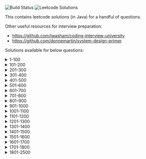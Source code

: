 ![Build Status](https://github.com/rRupeshRanjan/leetcode-solutions/actions/workflows/gradle.yml/badge.svg?branch=master)
![Leetcode Solutions](https://img.shields.io/badge/Leetcode-Solutions-brightgreen)

This contains leetcode solutions (in Java) for a handful of questions.

Other useful resources for interview preparation:
- https://github.com/jwasham/coding-interview-university
- https://github.com/donnemartin/system-design-primer

Solutions available for below questions:
<details>
	<summary>1-100</summary>
		<p>
		2. Add Two Numbers <br>
		3. Longest Substring Without Repeating Characters <br>
		5. Longest Palindromic Substring <br>
        9. Palindrome Number <br>
		11. Container With Most Water <br>
		15. 3Sum <br>
		16. 3Sum Closest <br>
		19. Remove Nth Node From End of List <br>
		20. Valid Parentheses <br>
		21. Merge Two Sorted Lists <br>
		22. Generate Parentheses <br>
		23. Merge k Sorted Lists <br>
        26. Remove Duplicates from Sorted Array <br>
		31. Next Permutation <br>
		32. Longest Valid Parentheses <br>
		33. Search in Rotated Sorted Array <br>
		34. Find First and Last Position of Element in Sorted Array <br>
        36. Valid sudoku <br>
		42. Trapping Rain Water <br>
		45. Jump Game II <br>
		48. Rotate Image <br>
		49. Group Anagrams <br>
        50. Pow(x,n) <br>
		51. N-Queens <br>
		52. N-Queens II <br>
		53. Maximum Subarray <br>
		54. Spiral Matrix <br>
		55. Jump Game <br>
		56. Merge Intervals <br>
		57. Insert Interval <br>
		62. Unique Paths <br>
		63. Unique Paths II <br>
		66. Plus One <br>
        70. Climbing Stairs <br>
        71. Simplify Path <br>
		73. Set Matrix Zeroes <br>
		74. Search a 2D Matrix <br>
		75. Sort Colors <br>
		76. Minimum Window Substring <br>
        80. Remove Duplicates from Sorted Array II <br>
		84. Largest Rectangle in Histogram <br>
		86. Palindrome Linked List <br>
        88. Merge Sorted Array <br>
		91. Decode Ways <br>
		94. Binary Tree Inorder Traversal <br>
		98. Validate Binary Search Tree <br>
		</p>
</details>

<details>
	<summary>101-200</summary>
		<p>
		102. Binary Tree Level Order Traversal <br>
		103. Binary Tree Zigzag Level Order Traversal <br>
		105. Construct Binary Tree from Preorder and Inorder Traversal <br>
		108. Convert Sorted Array to Binary Search Tree <br>
		109. Convert Sorted List to Binary Search Tree <br>
		114. Flatten Binary Tree to Linked List <br>
		120. Triangle <br>
		121. Best Time to Buy and Sell Stock <br>
		122. Best Time to Buy and Sell Stock II <br>
		123. Best Time to Buy and Sell Stock III <br>
        125. Valid Palindrome <br>
		128. Longest Consecutive Sequence <br>
        129. Sum Root to Leaf Numbers <br>
		130. Surrounded Regions <br>
		134. Gas Station <br>
        137. Single Number II <br>
		138. Copy List with Random Pointer <br>
		139. Word Break <br>
        140. Word Break II <br>
		141. Linked List Cycle <br>
		144. Binary Tree Preorder Traversal <br>
		145. Binary Tree Postorder Traversal <br>
		150. Evaluate Reverse Polish Notation <br>
		151. Reverse Words in a String <br>
		153. Find Minimum in Rotated Sorted Array <br>
		154. Find Minimum in Rotated Sorted Array II <br>
		159. Longest Substring with At Most Two Distinct Characters <br>
		160. Intersection of Two Linked Lists <br>
        161. One Edit Distance <br>
		162. Find Peak Element <br>
		163. Missing Ranges <br>
		164. Maximum Gap <br>
		186. Reverse Words in a String II <br>
		188. Best Time to Buy and Sell Stock IV <br>
        189. Rotate Array <br>
		191. Number of 1 bits <br>
		198. House Robber <br>
		199. Binary Tree Right Side View <br>
		200. Number of Islands <br>
		</p>
</details>

<details>
	<summary>201-300</summary>
		<p>
		204. Count primes <br>
		207. Course schedule I <br>
		210. Course schedule II <br>
		213. House Robber II <br>
		215. Kth Largest Element in an Array <br>
        222. Count Complete Tree Nodes <br>
        226. Invert Binary Tree <br>
        227. Basic Calculator II <br>
		234. Palindrome Linked List <br>
		235. Lowest Common Ancestor of a Binary Search Tree <br>
		236. Lowest Common Ancestor of a Binary Tree <br>
        238. Product of Array Except Self <br>
		240. Search a 2D Matrix II <br>
		242. Valid Anagram <br>
		252. Meeting Rooms <br>
		253. Meeting Rooms II <br>
		256. Paint House <br>
        261. Graph Valid Tree <br>
		265. Paint House II <br>
		268. Missing Number <br>
        283. Move Zeroes <br>
		284. Peeking Iterator <br>
        289. Game of Life <br>
        290. Word Pattern <br>A
		298. Binary Tree Longest Consecutive Sequence <br>
		299. Bulls and Cows <br>
		300. Longest Increasing Subsequence <br>
		</p>
</details>

<details>
	<summary>301-400</summary>
		<p>
		309. Best time to by and sell stock with cooldown <br>
        314. Binary Tree Vertical Order Traversal <br>
		315. Count of Smaller Numbers After Self <br>
        317. Shortest Distance from All Buildings <br>
		318. Maximum Product of Word Lengths <br>
		319. Bulb Switcher <br>
		322. Coin Change <br>
		326. Power of Three <br>
		329. Longest Increasing Path in a Matrix <br>
		337. House Robber III <br>
		340. Longest Substring with At Most K Distinct Characters <br>
		344. Reverse String <br>
		346. Moving Average from Data Stream <br>
		347. Top K Frequent Elements <br>
		354. Russian Doll Envelopes <br>
		366. Find Leaves of Binary Tree <br>
		376. Wiggle Subsequence <br>
		377. Combination Sum IV <br>
		384. Shuffle an Array <br>
		394. Decode String <br>
		399. Evaluate Division <br>
        </p>
</details>

<details>
	<summary>401-500</summary>
		<p>
        404. Sum of Left Leaves <br>
		410. Split Array Largest Sum <br>
		413. Arithmetic Slices <br>
        415. Add Strings <br>
		417. Pacific Atlantic Water Flow <br>
		418. Sentence Screen Fitting <br>
		419. Battleships in a Board <br>
		429. N-ary Tree Level Order Traversal <br>
        430. Flatten a Multilevel Doubly Linked List <br>
        437. Path Sum III <br>
        451. Sort Characters By Frequency <br>
        452. Minimum Number of Arrows to Burst Balloons <br>
		453. Minimum Moves to Equal Array Elements <br>
		456. 132 Pattern <br>
		462. Minimum Moves to Equal Array Elements II <br>
        463. Island Perimeter <br>
		473. Matchsticks to Square <br>
		474. Ones and Zeroes <br>
		482. License Key Formatting <br>
		487. Max Consecutive Ones II <br>
        496. Next Greater Element I <br>
		</p>
</details>

<details>
	<summary>501-600</summary>
		<p>
        508. Most Frequent Subtree Sum <br>
		515. Find Largest Value in Each Tree Row <br>
		518. Coin Change 2 <br>
        520. Detect Capital <br>
        523. Continuous Subarray Sum <br>
		526. Beautiful Arrangement <br>
		535. Encode and Decode TinyURL <br>
		538. Convert BST to Greater Tree <br>
		542. 01 Matrix <br>
		543. Diameter of Binary Tree <br>
		547. Number of Provinces <br>
		554. Brick Wall <br>
		560. Subarray Sum Equals K <br>
        566. Reshape the matrix <br>
		562. Longest Line of Consecutive One in Matrix <br>
		575. Distribute Candies <br>
		583. Delete Operation for Two Strings <br>
		589. N-ary Tree Preorder Traversal <br>
		590. N-ary Tree Postorder Traversal <br>
		594. Longest Harmonious Subsequence <br>
        </p>
</details>

<details>
	<summary>601-700</summary>
		<p>
        605. Can Place Flowers <br>
		609. Find Duplicate File in System <br>
		622. Design Circular Queue <br>
		623. Add One Row to Tree <br>
		630. Course schedule III <br>
        636. Exclusive Time of Functions <br>
		637. Average of Levels in Binary Tree <br>
		645. Set Mismatch <br>
		647. Palindromic Substrings <br>
		652. Find Duplicate Subtrees <br>
        663. Equal Tree Partition <br>
		665. Non-decreasing Array <br>
		668. Kth Smallest Number in Multiplication Table <br>
		669. Trim a Binary Search Tree <br>
        670. Maximum Swap <br>
        678. Valid Parenthesis String <br>
        680. Valid Palindrome II <br>
		684. Redundant Connection <br>
		695. Max Area of Island <br>
		696. Count Binary Substrings <br>
		698. Partition to K Equal Sum Subsets <br>
		</p>
</details>

<details>
	<summary>701-800</summary>
		<p>
        701. Insert into a Binary Search Tree <br>
		714. Best Time to Buy and Sell Stock with Transaction Fee <br>
		719. Find K-th Smallest Pair Distance <br>
		721. Accounts Merge <br>
		733. Flood Fill <br>
		735. Asteroid Collision <br>
		746. Min Cost Climbing Stairs <br>
		752. Open the Lock <br>
		775. Global and Local Inversions <br>
		784. Letter Case Permutation <br>
		785. Is Graph Bipartite? <br>
		792. Number of Matching Subsequences <br>
		795. Number of Subarrays with Bounded Maximum <br>
		797. All Paths From Source to Target <br>
        </p>
</details>

<details>
    <summary>801-900</summary>
        <p>
		820. Short Encoding of Words <br>
		820. Short Encoding of Words <br>
		821. Shortest Distance to a Character <br>
		823. Binary Trees With Factors <br>
        827. Making A Large Island <br>
		841. Keys and Rooms <br>
		849. Maximize Distance to Closest Person <br>
		852. Peak Index in a Mountain Array <br>
		853. Car Fleet <br>
		869. Reordered Power of 2 <br>
		870. Advantage Shuffle <br>
		875. Koko Eating Bananas <br>
		886. Possible Bipartition <br>
		890. Find and Replace Pattern <br>
        </p>
</details>

<details>
    <summary>901-1000</summary>
        <p>
		904. Fruit Into Baskets <br>
		916. Word Subsets <br>
        921. Minimum Add to Make Parentheses Valid <br>
		923. 3Sum With Multiplicity <br>
        926. Flip String to Monotone Increasing <br>
		929. Unique Email Addresses <br>
        941. Valid Mountain Array <br>
		947. Most Stones Removed with Same Row or Column <br>
		948. Bag of Tokens <br>
        954. Array of Doubled Pairs <br>
		968. Binary Tree Cameras <br>
		970. Powerful Integers <br>
		971. Flip Binary Tree To Match Preorder Traversal <br>
        973. K Closest Points to Origin <br>
        983. Minimum Cost For Tickets <br>
		974. Subarray Sums Divisible by K <br>
		975. Odd Even Jump <br>
        987. Vertical Order Traversal of a Binary Tree <br>
        993. Cousins in Binary Tree <br>
        994. Rotting Oranges <br>
		</p>
</details>

<details>
	<summary>1001-1100</summary>
		<p>
		1004. Max Consecutive Ones III <br>
		1008. Construct Binary Search Tree from Preorder Traversal <br>
		1011. Capacity To Ship Packages Within D Days <br>
        1013. Partition Array Into Three Parts With Equal Sum <br>
        1020. Number of Enclaves <br>
        1022. Sum of Root To Leaf Binary Numbers <br>
		1038. Binary Search Tree to Greater Sum Tree <br>
        1041. Robot Bounded In Circle <br>
		1047. Remove All Adjacent Duplicates In String <br>
		1048. Longest String Chain <br>
		1060. Missing Element in Sorted Array <br>
		1074. Number of submatrices that sum to target <br>
		1091. Shortest Path in Binary Matrix <br>
		1094. Car Pooling <br>
        </p>
</details>

<details>
	<summary>1101-1200</summary>
		<p>
		1110. Delete Nodes And Return Forest <br>
		1161. Maximum Level Sum of a Binary Tree <br>
		1162. As Far from Land as Possible <br>
        </p>
</details>

<details>
	<summary>1201-1300</summary>
		<p>
		1209. Remove All Adjacent Duplicates in String II <br>
		1233. Remove Sub-Folders from the Filesystem <br>
        1245. Tree Diameter <br>
        1249. Minimum Remove to Make Valid Parentheses <br>
        1254. Number of Closed Islands <br>
		1257. Smallest Common Region <br>
		1292. Maximum Side Length of a Square with Sum Less than or Equal to Threshold <br>
		1293. Shortest Path in a Grid with Obstacles Elimination <br>
        </p>
</details>

<details>
	<summary>1301-1400</summary>
		<p>
		1302. Deepest Leaves Sum <br>
		1306. Jump Game III <br>
		1319. Number of Operations to Make Network Connected <br>
        1331. Rank Transform of an Array <br>
		1337. The K Weakest Rows in a Matrix <br>
		1340. Jump Game V <br>
		1342. Number of steps to reduce a number to zero <br>
		1345. Jump Game IV <br>
		1354. Construct Target Array With Multiple Sums <br>
		1376. Time Needed to Inform All Employees <br>
		1383. Maximum Performance of a Team <br>
		1396. Design Underground System <br>
        </p>
</details>

<details>
	<summary>1401-1500</summary>
		<p>
        1423. Maximum Points You Can Obtain from Cards <br>
		1448. Count Good Nodes in Binary Tree <br>
		1461. Check If a String Contains All Binary Codes of Size K <br>
		1465. Maximum Area of a Piece of Cake After Horizontal and Vertical Cuts <br>
		1480. Running Sum of 1d Array <br>
		1482. Minimum Number of Days to Make m Bouquets <br>
		</p>
</details>

<details>
	<summary>1501-1600</summary>
		<p>
		1509. Minimum Difference Between Largest and Smallest Value in Three Moves <br>
		1525. Number of Good Ways to Split a String <br>
		1529. Bulb Switcher IV <br>
		1551. Minimum Operations to Make Array Equal <br>
		1589. Maximum Sum Obtained of Any Permutation <br>
        </p>
</details>

<details>
	<summary>1601-1700</summary>
		<p>
		1640. Check Array Formation Through Concatenation <br>
		1642. Furthest Building You Can Reach <br>
		1644. Lowest Common Ancestor of a Binary Tree II <br>
		1647. Minimum Deletions to Make Character Frequencies Unique <br>
		1653. Minimum Deletions to Make String Balanced <br>
		1676. Lowest Common Ancestor of a Binary Tree IV <br>
		1689. Partitioning Into Minimum Number Of Deci-Binary Numbers <br>
		1695. Maximum Erasure Value <br>
		1696. Jump Game VI <br>
        </p>
</details>

<details>
	<summary>1701-1800</summary>
		<p>
		1704. Determine if String Halves Are Alike <br>
		1721. Swapping Nodes in a Linked List <br>
		1730. Shortest Path to Get Food <br>
		1749. Maximum Absolute Sum of Any Subarray <br>
        1762. Buildings With an Ocean View <br>
        </p>
</details>

<details>
	<summary>1801-2500</summary>
		<p>
		1856. Maximum Subarray Min-Product <br>
		1863. Sum of All Subset XOR Totals <br>
		1871. Jump Game VII <br>
		1905. Count Sub Islands <br>
        2138. Divide a String Into Groups of Size k <br>
        2139. Minimum Moves to Reach Target Score <br>
		</p>
</details>

